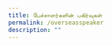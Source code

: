 ```yaml
---
title: பேச்சாளர்களின் பகிர்வுகள்
permalink: /overseasspeaker
description: ""
---
```

<html>
	<head>
  <style>
				   .tab, .tab * {
      font-family: arial, sans-serif;
      box-sizing: border-box;
    }
    .tab { max-width: 650px; }
    
    .tab input { display: none; }
    
  
    .tab label {
   
      position: relative; 
      display: block;
      width: 100%;
      margin-top: 10px;
      padding: 10px;
     
   
      font-weight: 700;
      color: #fff;
      background: #7c62c9;
      cursor: pointer;
    }
    

    .tab .content {
      background: #fff;
      overflow: hidden;
      transition: max-height 0.3s;
      max-height: 0;
    }
    .tab .content p { padding: 10px; }
    
  
    .tab input:checked ~ .content { max-height: 100vh; }
    
  
    .tab label::after {
   
      display: block;  
      content: "\25b6";
     
    
      position: absolute;
      right: 10px; top: 10px;
     
   
      transition: all 0.4s;
    }
     
   
    .tab input:checked ~ label::after { transform: rotate(90deg); }
	</style>
</head>
<body>
		<div style="width:100%; text-align:center">
  <img src="https://d33wubrfki0l68.cloudfront.net/837e5ed24c83616f1d5a73245ef9dcc74325f9f4/59ae3/images/picture90.png"  >
				<p style ="text-align: center" >


	<div style="width:100%; text-align:center">
	    <div class="tab">
      <input id="tab-1" type="checkbox">
		      <label for="tab-1">பிள்ளைகளிடையே வீட்டில் தமிழ்மொழிப் புழக்கத்தை ஊடாடும் கதைகளின் வழியாகவும் விளையாட்டுகளின் வழியாகவும் ஊக்குவித்தல்</label>
      <div class="content">
       <img src="https://d33wubrfki0l68.cloudfront.net/808da43d6a0aca782c56a11e91bebca9dc94e3de/73e0d/images/muthu.png"  >
				<p style ="text-align: center" >திரு. முத்து நெடுமாறன்,  தோற்றுநர், முரசு அஞ்சல், கனியும் மணியும் </p>
				<div style ="text-align: center"> 
							<button type="button">காண்க: இணையப் பயிலரங்கம்</button>
				<a href="/Mr-Muthu-Nedumaran">காண்க: இணையப் பயிலரங்கம்</a>
				</div>
			</div>
    </div>
	
        <!-- SECOND TAB -->
    <div class="tab">
      <input id="tab-2" type="checkbox">
      <label for="tab-2"> ஐக்கிய ராச்சியத்தில் விளையாட்டுகளின்வழியே தமிழ்மொழி கற்றல்
</label>
      <div class="content">
       <img src="https://d33wubrfki0l68.cloudfront.net/cafd7cc0123a556db6bebb663e1cb88d568fb7ec/a1d30/images/siva.png"  >
				<p style ="text-align: center" > திரு சிவா பிள்ளை, திரு சிவா பிள்ளை</p>
				<div style ="text-align: center"> 
						<button type="button">காண்க: இணையப் பயிலரங்கம்</button>
				<a href="/Mr-Siva-Pillai">காண்க: இணையப் பயிலரங்கம்</a>
    </div>
				</div>
    </div>
		
				<!-- THIRD TAB -->
    <div class="tab">
      <input id="tab-3" type="checkbox">
      <label for="tab-3"> கதைகள் மற்றும் நாடகப் பாங்கான உரையாடல்கள் வழியாகத் தமிழ்ப் பண்பாட்டு விழுமியங்களைக் கற்பித்தல் (திருக்குறள் குறிப்புடன்)</label>
      <div class="content">
       <img src="https://moe-symp-staging.netlify.app/images/Dr%20Sundaram.png"  >
				<p style ="text-align: center" >முனைவர் சுந்தர ஆவுடையப்பன், நிகழ்ச்சி இயக்குநர் (ஓய்வு) அகில இந்திய வானொலி, இலக்கிய அறிஞர் </p>
				<div style ="text-align: center"> 
						<button type="button">காண்க: இணையப் பயிலரங்கம்</button>
				<a href="/Dr-Sundaram-Avudaiappan">காண்க: இணையப் பயிலரங்கம்</a>
    </div>
			</div>
    </div>							
				  <!-- FOURTH TAB -->
    <div class="tab">
      <input id="tab-4" type="checkbox">
      <label for="tab-4">கற்றல் நிலைய நடவடிக்கைகளின் வாயிலாகவும் விளையாட்டுகள் வாயிலாகவும் பிள்ளைகளைத் தமிழில் பேச ஊக்குவித்தல்</label>
      <div class="content">
       <img src="https://moe-symp-staging.netlify.app/images/Mrs%20Sumathi.png"  >
				<p style ="text-align: center" >திருமதி சுமதி பத்மநாபன்,  கலிஃபோர்னியா தமிழ்க் கழகம் </p>
				<div style ="text-align: center"> 
					  <img src=https://d33wubrfki0l68.cloudfront.net/138da079c4862b72d87f477a6d1979d56776dfa6/cb64f/images/speaker2.png"  >
				<p style ="text-align: center" >திருமதி நாராயணி சுவாமிநாதன்,  உலகத் தமிழ்க்கல்விக் கழகம் </p>
				<div style ="text-align: center"> 
						<button type="button">காண்க: இணையப் பயிலரங்கம்</button>
				<a href="/California-Tamil-Academy">காண்க: இணையப் பயிலரங்கம்</a>
    </div>
				</div>
    </div>